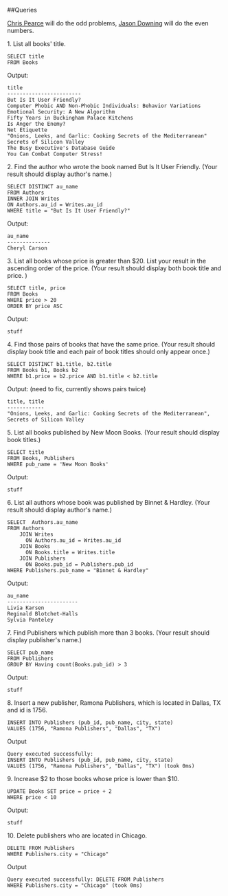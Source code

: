 ##Queries

[Chris Pearce](https://github.com/cp0153) will do the odd problems,
[Jason Downing](https://github.com/JasonD94/) will do the even numbers.

1\. List all books' title.

```
SELECT title
FROM Books
```

Output:
```
title
------------------------
But Is It User Friendly?
Computer Phobic AND Non-Phobic Individuals: Behavior Variations
Emotional Security: A New Algorithm
Fifty Years in Buckingham Palace Kitchens
Is Anger the Enemy?
Net Etiquette
"Onions, Leeks, and Garlic: Cooking Secrets of the Mediterranean"
Secrets of Silicon Valley
The Busy Executive's Database Guide
You Can Combat Computer Stress!
```

2\. Find the author who wrote the book named But Is It User Friendly.
(Your result should display author's name.)
```
SELECT DISTINCT au_name
FROM Authors
INNER JOIN Writes
ON Authors.au_id = Writes.au_id
WHERE title = "But Is It User Friendly?"
```

Output:
```
au_name
--------------
Cheryl Carson
```

3\. List all books whose price is greater than $20.
List your result in the ascending order of the price.
(Your result should display both book title and price. )
```
SELECT title, price
FROM Books
WHERE price > 20
ORDER BY price ASC
```

Output:
```
stuff
```

4\. Find those pairs of books that have the same price.
(Your result should display book title and each pair of book titles
should only appear once.)
```
SELECT DISTINCT b1.title, b2.title
FROM Books b1, Books b2
WHERE b1.price = b2.price AND b1.title < b2.title
```

Output: (need to fix, currently shows pairs twice)
```
title, title
------------
"Onions, Leeks, and Garlic: Cooking Secrets of the Mediterranean",
Secrets of Silicon Valley
```

5\. List all books published by New Moon Books.
(Your result should display book titles.)
```
SELECT title
FROM Books, Publishers
WHERE pub_name = 'New Moon Books'
```

Output:
```
stuff
```

6\. List all authors whose book was published by Binnet & Hardley.
(Your result should display author's name.)
```
SELECT  Authors.au_name
FROM Authors
    JOIN Writes
      ON Authors.au_id = Writes.au_id
    JOIN Books
      ON Books.title = Writes.title
    JOIN Publishers
      ON Books.pub_id = Publishers.pub_id
WHERE Publishers.pub_name = "Binnet & Hardley"
```

Output:
```
au_name
-----------------------
Livia Karsen
Reginald Blotchet-Halls
Sylvia Panteley
```

7\. Find Publishers which publish more than 3 books.
(Your result should display publisher's name.)
```
SELECT pub_name
FROM Publishers
GROUP BY Having count(Books.pub_id) > 3
```

Output:
```
stuff
```

8\. Insert a new publisher, Ramona Publishers, which is located in Dallas, TX
and id is 1756.
```
INSERT INTO Publishers (pub_id, pub_name, city, state)
VALUES (1756, "Ramona Publishers", "Dallas", "TX")
```

Output
```
Query executed successfully:
INSERT INTO Publishers (pub_id, pub_name, city, state)
VALUES (1756, "Ramona Publishers", "Dallas", "TX") (took 0ms)
```

9\. Increase $2 to those books whose price is lower than $10.
```
UPDATE Books SET price = price + 2
WHERE price < 10
```

Output:
```
stuff
```

10\. Delete publishers who are located in Chicago.
```
DELETE FROM Publishers
WHERE Publishers.city = "Chicago"
```

Output
```
Query executed successfully: DELETE FROM Publishers
WHERE Publishers.city = "Chicago" (took 0ms)
```
